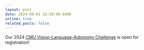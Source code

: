 ```yaml
---
layout: post
date: 2024-06-01 15:59:00-0400
inline: true
related_posts: false
---
```


Our 2024 [CMU Vision-Language-Autonomy Challenge](https://www.ai-meets-autonomy.com/cmu-vla-challenge) is open for registration!
